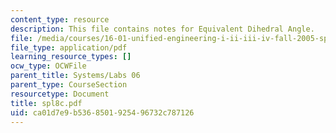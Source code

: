```yaml
---
content_type: resource
description: This file contains notes for Equivalent Dihedral Angle.
file: /media/courses/16-01-unified-engineering-i-ii-iii-iv-fall-2005-spring-2006/ca01d7e9b5368501925496732c787126_spl8c.pdf
file_type: application/pdf
learning_resource_types: []
ocw_type: OCWFile
parent_title: Systems/Labs 06
parent_type: CourseSection
resourcetype: Document
title: spl8c.pdf
uid: ca01d7e9-b536-8501-9254-96732c787126
---
```

